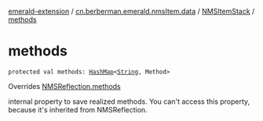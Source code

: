 [emerald-extension](../../index.md) / [cn.berberman.emerald.nmsItem.data](../index.md) / [NMSItemStack](index.md) / [methods](.)

# methods

`protected val methods: `[`HashMap`](https://kotlinlang.org/api/latest/jvm/stdlib/kotlin.collections/-hash-map/index.html)`<`[`String`](https://kotlinlang.org/api/latest/jvm/stdlib/kotlin/-string/index.html)`, Method>`

Overrides [NMSReflection.methods](../../cn.berberman.emerald.nms-item/-n-m-s-reflection/methods.md)

internal property to save realized methods.
You can't access this property, because it's inherited from NMSReflection.

